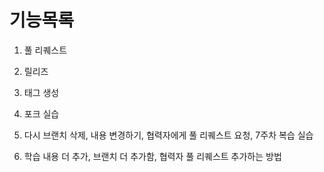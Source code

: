 # 기능목록
1. 풀 리퀘스트
2. 릴리즈
3. 태그 생성
4. 포크 실습


5. 다시 브랜치 삭제, 내용 변경하기, 협력자에게 풀 리퀘스트 요청, 7주차 복습 실습

6. 학습 내용 더 추가, 브랜치 더 추가함, 협력자 풀 리퀘스트 추가하는 방법

